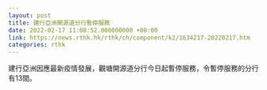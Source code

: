 ```yaml
---
layout: post
title: 建行亞洲開源道分行暫停服務
date: 2022-02-17 11:08:52.000000000 +08:00
link: https://news.rthk.hk/rthk/ch/component/k2/1634217-20220217.htm
categories: rthk
---
```


建行亞洲因應最新疫情發展，觀塘開源道分行今日起暫停服務，令暫停服務的分行有13間。
